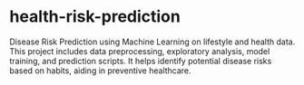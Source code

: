 # health-risk-prediction
Disease Risk Prediction using Machine Learning on lifestyle and health data. This project includes data preprocessing, exploratory analysis, model training, and prediction scripts. It helps identify potential disease risks based on habits, aiding in preventive healthcare.
